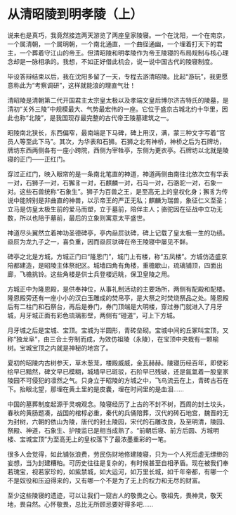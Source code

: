 # 从清昭陵到明孝陵（上）

说来也是真巧，我竟然接连两天游览了两座皇家陵寝。一个在沈阳，一个在南京，一个属清朝，一个属明朝，一个南北通直，一个曲径通幽，一个埋着打天下的君主，一个葬着守江山的帝王。但清昭陵和明孝陵作为帝王陵寝的布局规制与核心理念却是一脉相承的。我想，不如正好借此机会，说一说中国古代的陵寝制度。

 

毕设答辩结束以后，我在沈阳多留了一天，专程去游清昭陵。比起“游玩”，我更愿意称此为“考察调研”，这样就能浪的理直气壮！



清昭陵是清朝第二代开国君主太宗皇太极以及孝端文皇后博尔济吉特氏的陵墓，是清初“关外三陵”中规模最大、气势最宏伟的一座。它位于盛京古城北约十华里，因此也称“北陵”，是我国现存最完整的古代帝王陵墓建筑之一。



昭陵南北狭长，东西偏窄，最南端是下马碑，碑上用汉，满，蒙三种文字写着“官员人等至此下马”。其次，为华表和石狮。石狮之北有神桥，神桥之后为石牌坊，牌坊东西两侧各有一座小跨院，西侧为宰牲亭，东侧为更衣亭。石牌坊以北就是陵寝的正门——正红门。



穿过正红门，映入眼帘的是一条南北笔直的神道，神道两侧由南往北依次立有华表一对，石狮子一对，石獬豸一对，石麒麟一对，石马一对，石骆驼一对，石象一对。这些石兽统称“石象生”。狮子为百兽之王，是至高无上的皇权化身；獬豸为传说中能辨别是非曲直的神兽，以示帝王的严正无私；麒麟为瑞兽，象征仁义至圣；立马是仿皇太极生前的爱马而塑，立于墓前，陪伴主人；骆驼因在征战中立功无数，所以也陪于墓前，最后的立象则寓意太平盛世。

神道尽头翼然立着神功圣德碑亭，亭内赑屃驮碑，碑上记载了皇太极一生的功绩。赑屃为龙九子之一，喜负重，因而赑屃驮碑在帝王陵寝中屡见不鲜。



碑亭之北是方城，方城正门曰“隆恩门”，城门上有楼，称“五凤楼”。方城仿造盛京陪都建造，是昭陵主体祭祀区。城墙四角有角楼，重檐歇山，琉璃铺顶，四面出廊，飞檐挑铃。这些角楼是供士兵登楼远眺，保卫皇陵之用。



方城正中为隆恩殿，是供奉神位，从事礼制活动的主要场所，两侧有配殿和配楼。隆恩殿旁还有一座小小的汉白玉雕成的焚帛亭，是大祭之时焚烧祭品之处。隆恩殿后有二柱门和石祭台，再后是券门，券门顶端是大明楼，穿过券门就进入了月牙城，月牙城正面有彩色琉璃影壁，两侧有“磴道”，可上下方城。



月牙城之后是宝城、宝顶。宝城为半圆形，青砖垒砌。宝城中间的丘冢叫宝顶，又称“独龙阜”，由三合土夯制而成，为效仿祖陵（永陵），在宝顶中央栽有一颗榆树。宝城宝顶之内就是神秘的地宫了。



夏初的昭陵内古树参天，草木葱茏，楼殿威威，金瓦赫赫。陵寝历经百年，即使彩绘早已黯然，碑文早已模糊，城墙早已斑驳，石阶早已残破，还是氤氲着一股皇家陵园不可侵犯的凛然之气。只身立于昭陵的方城之中，飞鸟流云在上，青砖古石在下。抬眼北望，那埋在黄土里的是皮囊，埋在时间里的是血泪……

 

中国的墓葬制度起源于灵魂观念。陵寝经历了上古的不封不树，西周的封土坟头，春秋的黄肠题凑，战国的棺椁必重，秦代的兵俑陪葬，汉代的砖石地宫，魏晋的无为封树，六朝的依山为陵，唐代的封土陵园，宋代的石雕改良，及至明清，陵园、祭殿、神道，石象生、护陵监已是相当成熟了。“前朝后寝、前方后圆、方城明楼、宝城宝顶”为至高无上的皇权落下了最浓墨重彩的一笔。



很多人会觉得，如此铺张浪费，劳民伤财地修建陵寝，只为一个人死后虚无缥缈的妄想，当为封建糟粕。可历史往往是复杂的，有时候甚至自相矛盾。现在被我们奉若瑰宝，视若家珍的，如紫禁城，如大运河，如万里长城，如千年帝都，有哪一个不是奴役和压迫得来的，又有哪一个不是为了无上的权力和无尽的财富。



至少这些陵寝的遗迹，可以让我们一窥古人的敬畏之心。敬祖先，畏神灵，敬天地，畏自然。心怀敬畏，总比无所顾忌要好得多吧……
